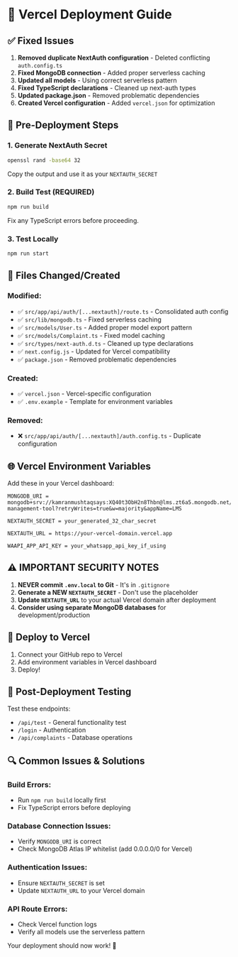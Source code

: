 # 🚀 Vercel Deployment Guide

## ✅ Fixed Issues

1. **Removed duplicate NextAuth configuration** - Deleted conflicting `auth.config.ts`
2. **Fixed MongoDB connection** - Added proper serverless caching
3. **Updated all models** - Using correct serverless pattern
4. **Fixed TypeScript declarations** - Cleaned up next-auth types
5. **Updated package.json** - Removed problematic dependencies
6. **Created Vercel configuration** - Added `vercel.json` for optimization

## 🔧 Pre-Deployment Steps

### 1. Generate NextAuth Secret
```bash
openssl rand -base64 32
```
Copy the output and use it as your `NEXTAUTH_SECRET`

### 2. Build Test (REQUIRED)
```bash
npm run build
```
Fix any TypeScript errors before proceeding.

### 3. Test Locally
```bash
npm run start
```

## 📁 Files Changed/Created

### Modified:
- ✅ `src/app/api/auth/[...nextauth]/route.ts` - Consolidated auth config
- ✅ `src/lib/mongodb.ts` - Fixed serverless caching
- ✅ `src/models/User.ts` - Added proper model export pattern
- ✅ `src/models/Complaint.ts` - Fixed model caching
- ✅ `src/types/next-auth.d.ts` - Cleaned up type declarations
- ✅ `next.config.js` - Updated for Vercel compatibility
- ✅ `package.json` - Removed problematic dependencies

### Created:
- ✅ `vercel.json` - Vercel-specific configuration
- ✅ `.env.example` - Template for environment variables

### Removed:
- ❌ `src/app/api/auth/[...nextauth]/auth.config.ts` - Duplicate configuration

## 🌐 Vercel Environment Variables

Add these in your Vercel dashboard:

```
MONGODB_URI = mongodb+srv://kamranmushtaqsays:XQ40t3ObH2n8Thbn@lms.zt6a5.mongodb.net/complaint-management-tool?retryWrites=true&w=majority&appName=LMS

NEXTAUTH_SECRET = your_generated_32_char_secret

NEXTAUTH_URL = https://your-vercel-domain.vercel.app

WAAPI_APP_API_KEY = your_whatsapp_api_key_if_using
```

## ⚠️ IMPORTANT SECURITY NOTES

1. **NEVER commit `.env.local` to Git** - It's in `.gitignore`
2. **Generate a NEW `NEXTAUTH_SECRET`** - Don't use the placeholder
3. **Update `NEXTAUTH_URL`** to your actual Vercel domain after deployment
4. **Consider using separate MongoDB databases** for development/production

## 🚀 Deploy to Vercel

1. Connect your GitHub repo to Vercel
2. Add environment variables in Vercel dashboard
3. Deploy!

## 🧪 Post-Deployment Testing

Test these endpoints:
- `/api/test` - General functionality test
- `/login` - Authentication
- `/api/complaints` - Database operations

## 🔍 Common Issues & Solutions

### Build Errors:
- Run `npm run build` locally first
- Fix TypeScript errors before deploying

### Database Connection Issues:
- Verify `MONGODB_URI` is correct
- Check MongoDB Atlas IP whitelist (add 0.0.0.0/0 for Vercel)

### Authentication Issues:
- Ensure `NEXTAUTH_SECRET` is set
- Update `NEXTAUTH_URL` to your Vercel domain

### API Route Errors:
- Check Vercel function logs
- Verify all models use the serverless pattern

Your deployment should now work! 🎉